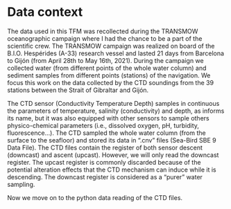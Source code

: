 # Data context

The data used in this TFM was recollected during the TRANSMOW oceanographic campaign where I had the chance to be a part of the scientific crew. 
The TRANSMOW campaign was realized on board of the B.I.O. Hespérides (A-33) research vessel and lasted 21 days from Barcelona to Gijón (from April 28th to May 16th, 2021). 
During the campaign we collected water (from different points of the whole water column) and sediment samples from different points (stations) of the navigation. 
We focus this work on the data collected by the CTD soundings from the 39 stations between the Strait of Gibraltar and Gijón.

The CTD sensor (Conductivity Temperature Depth) samples in continuous the parameters of temperature, salinity (conductivity) and depth, as informs its name, 
but it was also equipped with other sensors to sample others physico-chemical parameters (i.e., dissolved oxygen, pH, turbidity, fluorescence…). 
The CTD sampled the whole water column (from the surface to the seafloor) and stored its data in “.cnv” files (Sea-Bird SBE 9 Data File).
The CTD files contain the register of both sensor descent (downcast) and ascent (upcast). However, we will only read the downcast register. 
The upcast register is commonly discarded because of the potential alteration effects that the CTD mechanism can induce while it is descending. 
The downcast register is considered as a “purer” water sampling.

Now we move on to the python data reading of the CTD files.
